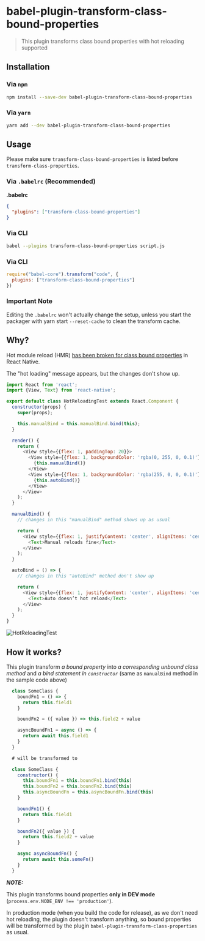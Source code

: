 # babel-plugin-transform-class-bound-properties

> This plugin transforms class bound properties
> with hot reloading supported

## Installation

### Via `npm`
```sh
npm install --save-dev babel-plugin-transform-class-bound-properties
```

### Via `yarn`
```sh
yarn add --dev babel-plugin-transform-class-bound-properties
```

## Usage

Please make sure `transform-class-bound-properties` is listed before `transform-class-properties`.

### Via `.babelrc` (Recommended)

**.babelrc**

```json
{
  "plugins": ["transform-class-bound-properties"]
}
```

### Via CLI

```sh
babel --plugins transform-class-bound-properties script.js
```

### Via CLI

```js
require("babel-core").transform("code", {
  plugins: ["transform-class-bound-properties"]
})
```

### Important Note

Editing the `.babelrc` won't actually change the setup, unless you start the packager with yarn start `--reset-cache` to clean the transform cache.

## Why?

Hot module reload (HMR) [has been broken for class bound properties](https://github.com/facebook/react-native/issues/15363) in React Native.

The "hot loading" message appears, but the changes don't show up.

```js
import React from 'react';
import {View, Text} from 'react-native';

export default class HotReloadingTest extends React.Component {
  constructor(props) {
    super(props);

    this.manualBind = this.manualBind.bind(this);
  }

  render() {
    return (
      <View style={{flex: 1, paddingTop: 20}}>
        <View style={{flex: 1, backgroundColor: 'rgba(0, 255, 0, 0.1)'}}>
          {this.manualBind()}
        </View>
        <View style={{flex: 1, backgroundColor: 'rgba(255, 0, 0, 0.1)'}}>
          {this.autoBind()}
        </View>
      </View>
    );
  }

  manualBind() {
    // changes in this "manualBind" method shows up as usual

    return (
      <View style={{flex: 1, justifyContent: 'center', alignItems: 'center'}}>
        <Text>Manual reloads fine</Text>
      </View>
    );
  }

  autoBind = () => {
    // changes in this "autoBind" method don't show up

    return (
      <View style={{flex: 1, justifyContent: 'center', alignItems: 'center'}}>
        <Text>Auto doesn’t hot reload</Text>
      </View>
    );
  }
}
```

![HotReloadingTest](https://user-images.githubusercontent.com/721323/28952150-b2ad49b4-7912-11e7-9b99-d77b85293d45.gif)

## How it works?

This plugin transform *a bound property* into *a corresponding unbound class method* and *a bind statement in `constructor`* (same as `manualBind` method in the sample code above)

```js
  class SomeClass {
    boundFn1 = () => {
      return this.field1
    }

    boundFn2 = ({ value }) => this.field2 + value

    asyncBoundFn1 = async () => {
      return await this.field1
    }
  }

  # will be transformed to

  class SomeClass {
    constructor() {
      this.boundFn1 = this.boundFn1.bind(this)
      this.boundFn2 = this.boundFn2.bind(this)
      this.asyncBoundFn = this.asyncBoundFn.bind(this)
    }

    boundFn1() {
      return this.field1
    }

    boundFn2({ value }) {
      return this.field2 + value
    }

    async asyncBoundFn() {
      return await this.someFn()
    }
  }
```

***NOTE:***

This plugin transforms bound properties **only in DEV mode** (`process.env.NODE_ENV !== 'production'`).

In production mode (when you build the code for release), as we don't need hot reloading, the plugin doesn't transform anything, so bound properties will be transformed by the plugin `babel-plugin-transform-class-properties` as usual.

